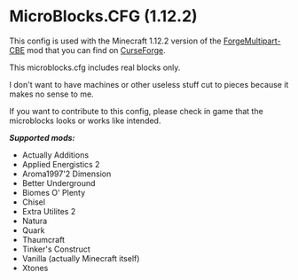 # MicroBlocks.CFG (1.12.2)

This config is used with the Minecraft 1.12.2 version of the [ForgeMultipart-CBE](https://minecraft.curseforge.com/projects/forge-multipart-cbe) mod that you can find on [CurseForge](https://minecraft.curseforge.com/projects/forge-multipart-cbe).

This microblocks.cfg includes real blocks only.

I don't want to have machines or other useless stuff cut to pieces because it makes no sense to me.

If you want to contribute to this config, please check in game that the microblocks looks or works like intended.


*__Supported mods:__*

* Actually Additions
* Applied Energistics 2
* Aroma1997'2 Dimension
* Better Underground
* Biomes O' Plenty
* Chisel
* Extra Utilites 2
* Natura
* Quark
* Thaumcraft
* Tinker's Construct
* Vanilla (actually Minecraft itself)
* Xtones
